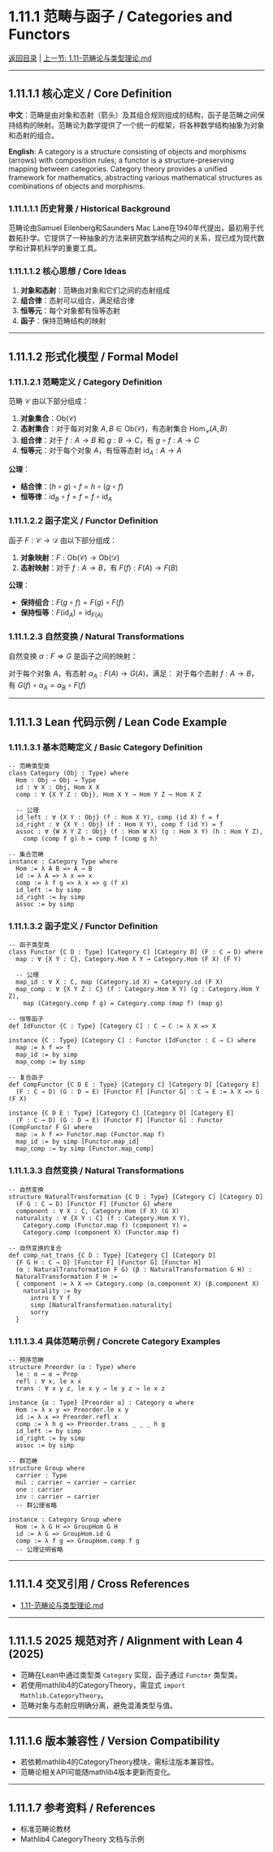 # 1.11.1 范畴与函子 / Categories and Functors

[返回目录](../CONTINUOUS_PROGRESS.md) | [上一节: 1.11-范畴论与类型理论.md](1.11-范畴论与类型理论.md)

---

## 1.11.1.1 核心定义 / Core Definition

**中文**：范畴是由对象和态射（箭头）及其组合规则组成的结构，函子是范畴之间保持结构的映射。范畴论为数学提供了一个统一的框架，将各种数学结构抽象为对象和态射的组合。

**English**: A category is a structure consisting of objects and morphisms (arrows) with composition rules; a functor is a structure-preserving mapping between categories. Category theory provides a unified framework for mathematics, abstracting various mathematical structures as combinations of objects and morphisms.

### 1.11.1.1.1 历史背景 / Historical Background

范畴论由Samuel Eilenberg和Saunders Mac Lane在1940年代提出，最初用于代数拓扑学。它提供了一种抽象的方法来研究数学结构之间的关系，现已成为现代数学和计算机科学的重要工具。

### 1.11.1.1.2 核心思想 / Core Ideas

1. **对象和态射**：范畴由对象和它们之间的态射组成
2. **组合律**：态射可以组合，满足结合律
3. **恒等元**：每个对象都有恒等态射
4. **函子**：保持范畴结构的映射

---

## 1.11.1.2 形式化模型 / Formal Model

### 1.11.1.2.1 范畴定义 / Category Definition

范畴 $\mathcal{C}$ 由以下部分组成：

1. **对象集合**：$\text{Ob}(\mathcal{C})$
2. **态射集合**：对于每对对象 $A, B \in \text{Ob}(\mathcal{C})$，有态射集合 $\text{Hom}_{\mathcal{C}}(A, B)$
3. **组合律**：对于 $f : A \to B$ 和 $g : B \to C$，有 $g \circ f : A \to C$
4. **恒等元**：对于每个对象 $A$，有恒等态射 $\text{id}_A : A \to A$

**公理**：

- **结合律**：$(h \circ g) \circ f = h \circ (g \circ f)$
- **恒等律**：$\text{id}_B \circ f = f = f \circ \text{id}_A$

### 1.11.1.2.2 函子定义 / Functor Definition

函子 $F : \mathcal{C} \to \mathcal{D}$ 由以下部分组成：

1. **对象映射**：$F : \text{Ob}(\mathcal{C}) \to \text{Ob}(\mathcal{D})$
2. **态射映射**：对于 $f : A \to B$，有 $F(f) : F(A) \to F(B)$

**公理**：

- **保持组合**：$F(g \circ f) = F(g) \circ F(f)$
- **保持恒等**：$F(\text{id}_A) = \text{id}_{F(A)}$

### 1.11.1.2.3 自然变换 / Natural Transformations

自然变换 $\alpha : F \Rightarrow G$ 是函子之间的映射：

对于每个对象 $A$，有态射 $\alpha_A : F(A) \to G(A)$，满足：
对于每个态射 $f : A \to B$，有 $G(f) \circ \alpha_A = \alpha_B \circ F(f)$

---

## 1.11.1.3 Lean 代码示例 / Lean Code Example

### 1.11.1.3.1 基本范畴定义 / Basic Category Definition

```lean
-- 范畴类型类
class Category (Obj : Type) where
  Hom : Obj → Obj → Type
  id : ∀ X : Obj, Hom X X
  comp : ∀ {X Y Z : Obj}, Hom X Y → Hom Y Z → Hom X Z
  
  -- 公理
  id_left : ∀ {X Y : Obj} (f : Hom X Y), comp (id X) f = f
  id_right : ∀ {X Y : Obj} (f : Hom X Y), comp f (id Y) = f
  assoc : ∀ {W X Y Z : Obj} (f : Hom W X) (g : Hom X Y) (h : Hom Y Z),
    comp (comp f g) h = comp f (comp g h)

-- 集合范畴
instance : Category Type where
  Hom := λ A B => A → B
  id := λ A => λ x => x
  comp := λ f g => λ x => g (f x)
  id_left := by simp
  id_right := by simp
  assoc := by simp
```

### 1.11.1.3.2 函子定义 / Functor Definition

```lean
-- 函子类型类
class Functor {C D : Type} [Category C] [Category D] (F : C → D) where
  map : ∀ {X Y : C}, Category.Hom X Y → Category.Hom (F X) (F Y)
  
  -- 公理
  map_id : ∀ X : C, map (Category.id X) = Category.id (F X)
  map_comp : ∀ {X Y Z : C} (f : Category.Hom X Y) (g : Category.Hom Y Z),
    map (Category.comp f g) = Category.comp (map f) (map g)

-- 恒等函子
def IdFunctor {C : Type} [Category C] : C → C := λ X => X

instance {C : Type} [Category C] : Functor (IdFunctor : C → C) where
  map := λ f => f
  map_id := by simp
  map_comp := by simp

-- 复合函子
def CompFunctor {C D E : Type} [Category C] [Category D] [Category E]
  (F : C → D) (G : D → E) [Functor F] [Functor G] : C → E := λ X => G (F X)

instance {C D E : Type} [Category C] [Category D] [Category E]
  (F : C → D) (G : D → E) [Functor F] [Functor G] : Functor (CompFunctor F G) where
  map := λ f => Functor.map (Functor.map f)
  map_id := by simp [Functor.map_id]
  map_comp := by simp [Functor.map_comp]
```

### 1.11.1.3.3 自然变换 / Natural Transformations

```lean
-- 自然变换
structure NaturalTransformation {C D : Type} [Category C] [Category D]
  (F G : C → D) [Functor F] [Functor G] where
  component : ∀ X : C, Category.Hom (F X) (G X)
  naturality : ∀ {X Y : C} (f : Category.Hom X Y),
    Category.comp (Functor.map f) (component Y) = 
    Category.comp (component X) (Functor.map f)

-- 自然变换的复合
def comp_nat_trans {C D : Type} [Category C] [Category D]
  {F G H : C → D} [Functor F] [Functor G] [Functor H]
  (α : NaturalTransformation F G) (β : NaturalTransformation G H) :
  NaturalTransformation F H :=
  { component := λ X => Category.comp (α.component X) (β.component X)
    naturality := by
      intro X Y f
      simp [NaturalTransformation.naturality]
      sorry
  }
```

### 1.11.1.3.4 具体范畴示例 / Concrete Category Examples

```lean
-- 预序范畴
structure Preorder (α : Type) where
  le : α → α → Prop
  refl : ∀ x, le x x
  trans : ∀ x y z, le x y → le y z → le x z

instance {α : Type} [Preorder α] : Category α where
  Hom := λ x y => Preorder.le x y
  id := λ x => Preorder.refl x
  comp := λ h g => Preorder.trans _ _ _ h g
  id_left := by simp
  id_right := by simp
  assoc := by simp

-- 群范畴
structure Group where
  carrier : Type
  mul : carrier → carrier → carrier
  one : carrier
  inv : carrier → carrier
  -- 群公理省略

instance : Category Group where
  Hom := λ G H => GroupHom G H
  id := λ G => GroupHom.id G
  comp := λ f g => GroupHom.comp f g
  -- 公理证明省略
```

---

## 1.11.1.4 交叉引用 / Cross References

- [1.11-范畴论与类型理论.md](1.11-范畴论与类型理论.md)

---

## 1.11.1.5 2025 规范对齐 / Alignment with Lean 4 (2025)

- 范畴在Lean中通过类型类 `Category` 实现，函子通过 `Functor` 类型类。
- 若使用mathlib4的CategoryTheory，需显式 `import Mathlib.CategoryTheory`。
- 范畴对象与态射应明确分离，避免混淆类型与值。

---

## 1.11.1.6 版本兼容性 / Version Compatibility

- 若依赖mathlib4的CategoryTheory模块，需标注版本兼容性。
- 范畴论相关API可能随mathlib4版本更新而变化。

---

## 1.11.1.7 参考资料 / References

- 标准范畴论教材
- Mathlib4 CategoryTheory 文档与示例
